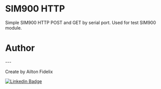 <h1>SIM900 HTTP</h1>

Simple SIM900 HTTP POST and GET by serial port. Used for test SIM900 module.

<h1>Author</h1>
---

Create by Ailton Fidelix

[![Linkedin Badge](https://img.shields.io/badge/-Ailton-blue?style=flat-square&logo=Linkedin&logoColor=white&link=https://www.linkedin.com/in/ailtonfidelix/)](https://www.linkedin.com/in/ailton-fidelix-9603b31b7/) 
